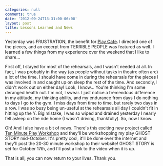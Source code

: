 ```yaml
---
categories: null
comments: true
date: '2012-09-24T13:31:00-06:00'
layout: post
title: Lessons Learned and News
---
```


Yesterday was FRUSTRATION, the benefit for [Play Cafe](http://www.playcafe.org/). I directed one of the pieces, and an excerpt from TERRIBLE PEOPLE was featured as well. I learned a few things from my experience over the weekend that I like to share... 

First off, I stayed for most of the rehearsals, and I wasn't needed at all. In fact, I was probably in the way (as people without tasks in theatre often are) a lot of the time. I should have come in during the rehearsals for the pieces I was involved in and caught up on sleep the rest of the time. And secondly, I didn't work out on either day! Look, I know... You're thinking I'm some deranged health nut. I'm not, I swear. I just notice a tremendous difference in my attitude, my thinking ability, and my endurance from days I do nothing to days I go to the gym. I miss days from time to time, but rarely two days in a row. I was so busy being un-useful at the rehearsals all day I couldn't fit in hitting up the Y. Big mistake, I was so wiped and drained yesterday I nearly fell asleep on the ride home (I wasn't driving, thankfully). So, now I know.

Oh! And I also have a bit of news. There's this exciting new project called [Ten Minute Play Workshop](http://www.tenminuteplayworkshop.com/) and they'll be workshopping my play GHOST STORY mid-October. It's pretty cool, it'll be done over the internet and they'll post the 20-30 minute workshop to their website! GHOST STORY is set for October 17th, and I'll post a link to the video when it is up.

That is all, you can now return to your lives. Thank you.